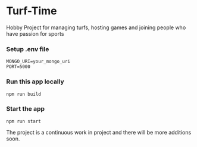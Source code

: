 # Turf-Time
Hobby Project for managing turfs, hosting games and joining people who have passion for sports


### Setup .env file

```shell
MONGO_URI=your_mongo_uri
PORT=5000
```

### Run this app locally

```shell
npm run build
```

### Start the app

```shell
npm run start
```


The project is a continuous work in project and there will be more additions soon.